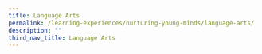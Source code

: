 ```yaml
---
title: Language Arts
permalink: /learning-experiences/nurturing-young-minds/language-arts/
description: ""
third_nav_title: Language Arts
---
```


